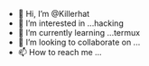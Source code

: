 - 👋 Hi, I’m @Killerhat
- 👀 I’m interested in ...hacking
- 🌱 I’m currently learning ...termux
- 💞️ I’m looking to collaborate on ...
- 📫 How to reach me ...

<!---
Killerhat/Killerhat is a ✨ special ✨ repository because its `README.md` (this file) appears on your GitHub profile.
You can click the Preview link to take a look at your changes.
--->
